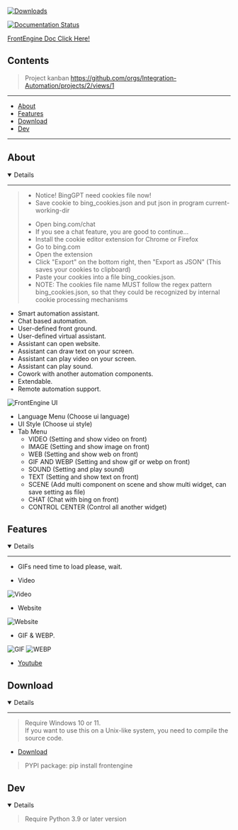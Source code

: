 [![Downloads](https://static.pepy.tech/badge/frontengine)](https://pepy.tech/project/frontengine)

[![Documentation Status](https://readthedocs.org/projects/frontengine/badge/?version=latest)](https://frontengine.readthedocs.io/en/latest/?badge=latest)

[FrontEngine Doc Click Here!](https://frontengine.readthedocs.io/en/latest/)

## Contents

> Project kanban https://github.com/orgs/Integration-Automation/projects/2/views/1

---

- [About](#about)
- [Features](#features)
- [Download](#Download)
- [Dev](#Dev)

---

## About

<details open>

---
> * Notice! BingGPT need cookies file now!
> * Save cookie to bing_cookies.json and put json in program current-working-dir
> - Open bing.com/chat
> - If you see a chat feature, you are good to continue...
> - Install the cookie editor extension for Chrome or Firefox
> - Go to bing.com
> - Open the extension
> - Click "Export" on the bottom right, then "Export as JSON" (This saves your cookies to clipboard)
> - Paste your cookies into a file bing_cookies.json.
> - NOTE: The cookies file name MUST follow the regex pattern bing_cookies.json, so that they could be recognized by
    internal cookie processing mechanisms

* Smart automation assistant.
* Chat based automation.
* User-defined front ground.
* User-defined virtual assistant.
* Assistant can open website.
* Assistant can draw text on your screen.
* Assistant can play video on your screen.
* Assistant can play sound.
* Cowork with another automation components.
* Extendable.
* Remote automation support.

![FrontEngine UI](image/FrontEngine.png)

* Language Menu (Choose ui language)
* UI Style (Choose ui style)
* Tab Menu
    * VIDEO (Setting and show video on front)
    * IMAGE (Setting and show image on front)
    * WEB (Setting and show web on front)
    * GIF AND WEBP (Setting and show gif or webp on front)
    * SOUND (Setting and play sound)
    * TEXT (Setting and show text on front)
    * SCENE (Add multi component on scene and show multi widget, can save setting as file)
    * CHAT (Chat with bing on front)
    * CONTROL CENTER (Control all another widget)

</details>

## Features

<details open>

---

* GIFs need time to load please, wait.

* Video

![Video](gifs/video.gif)

* Website

![Website](gifs/website.gif)

* GIF & WEBP.

![GIF](gifs/play_gif.gif)
![WEBP](gifs/webp.gif)

- [Youtube](https://youtu.be/fewogcb3b8Y)

</details>

## Download

<details open>

---
> Require Windows 10 or 11. \
> If you want to use this on a Unix-like system, you need to compile the source code.

- [Download](https://github.com/Intergration-Automation-Testing/FrontEngine/releases)

> PYPI package: pip install frontengine

</details>

## Dev

<details open>

> Require Python 3.9 or later version

</details>
